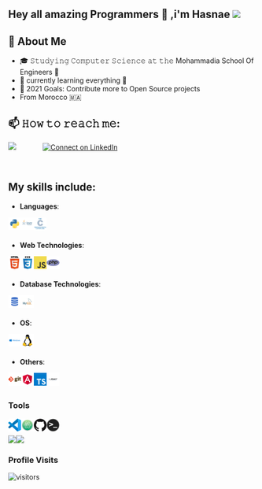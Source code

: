 ## Hey all amazing Programmers 👋 ,i'm Hasnae <img src="https://media4.giphy.com/media/PgnpGT8tJsWfNabS8d/giphy.gif" width="50">


## :book: About Me
- 🎓 𝚂𝚝𝚞𝚍𝚢𝚒𝚗𝚐  𝙲𝚘𝚖𝚙𝚞𝚝𝚎𝚛 𝚂𝚌𝚒𝚎𝚗𝚌𝚎  𝚊𝚝 𝚝𝚑𝚎 Mohammadia School Of Engineers 🏫
- 🌱  currently learning everything 👯
- 🥅 2021 Goals: Contribute more to Open Source projects
- From Morocco 🇲🇦




<!--### Spotify Playing 🎧

[<img src="https://now-playing-codestackr.vercel.app/api/spotify-playing" alt="codeSTACKr Spotify Playing" width="350" />](https://open.spotify.com/user/swyqyimdc12jajde4vpwd2x1b)
-->
## 📫 𝙷𝚘𝚠 𝚝𝚘 𝚛𝚎𝚊𝚌𝚑 𝚖𝚎:

<a href="mailto:bouhmady.hasnae@gmail.com"> <img align="left" width=70px src="https://img.icons8.com/clouds/100/000000/gmail.png"/>
</a>[<img src="https://raw.githubusercontent.com/Raymo111/Raymo111/master/socials/linkedin.png" height="40em" align="center" alt="Connect on LinkedIn" title="Connect on LinkedIn"/>](https://linkedin.com/in/hasnae-bouhmady-79b7a31b4)

<br />

 ## My skills include:
  

- **Languages**:
<img align="left" alt="Python" width="26px" src="https://raw.githubusercontent.com/github/explore/80688e429a7d4ef2fca1e82350fe8e3517d3494d/topics/python/python.png" />
<img align="left" alt="Java" width="26px" src="https://raw.githubusercontent.com/github/explore/80688e429a7d4ef2fca1e82350fe8e3517d3494d/topics/java/java.png" />
<img align="left" alt="C" width="26px" src="https://raw.githubusercontent.com/github/explore/80688e429a7d4ef2fca1e82350fe8e3517d3494d/topics/c/c.png" />
<br/>
<br/>

- **Web Technologies**:
<img align="left" alt="HTML5" width="26px" src="https://raw.githubusercontent.com/github/explore/80688e429a7d4ef2fca1e82350fe8e3517d3494d/topics/html/html.png" />
<img align="left" alt="CSS3" width="26px" src="https://raw.githubusercontent.com/github/explore/80688e429a7d4ef2fca1e82350fe8e3517d3494d/topics/css/css.png" />
<img align="left" alt="JavaScript" width="26px" src="https://raw.githubusercontent.com/github/explore/80688e429a7d4ef2fca1e82350fe8e3517d3494d/topics/javascript/javascript.png" />
<img align="left" alt="PHP" width="26px" src="https://raw.githubusercontent.com/github/explore/80688e429a7d4ef2fca1e82350fe8e3517d3494d/topics/php/php.png" />

<br/>
<br/>

- **Database Technologies**: 
<img align="left" alt="SQL" width="26px" src="https://raw.githubusercontent.com/github/explore/80688e429a7d4ef2fca1e82350fe8e3517d3494d/topics/sql/sql.png" />
<img align="left" alt="MySQL" width="26px" src="https://raw.githubusercontent.com/github/explore/80688e429a7d4ef2fca1e82350fe8e3517d3494d/topics/mysql/mysql.png" />

<br/>
<br/>

- **OS**: 

<img align="left" alt="windows" width="26px" src="https://raw.githubusercontent.com/github/explore/80688e429a7d4ef2fca1e82350fe8e3517d3494d/topics/windows/windows.png" />
<img align="left" alt="linux" width="26px" src="https://raw.githubusercontent.com/github/explore/80688e429a7d4ef2fca1e82350fe8e3517d3494d/topics/linux/linux.png" />

<br/>
<br/>

- **Others**: 
<img align="left" alt="Git" width="26px" src="https://raw.githubusercontent.com/github/explore/80688e429a7d4ef2fca1e82350fe8e3517d3494d/topics/git/git.png" />
<img align="left" alt="angular" width="26px" src="https://raw.githubusercontent.com/github/explore/80688e429a7d4ef2fca1e82350fe8e3517d3494d/topics/angular/angular.png" />
<img align="left" alt="typescript" width="26px" src="https://raw.githubusercontent.com/github/explore/80688e429a7d4ef2fca1e82350fe8e3517d3494d/topics/typescript/typescript.png" />
<img align="left" alt="jquery" width="26px" src="https://raw.githubusercontent.com/github/explore/80688e429a7d4ef2fca1e82350fe8e3517d3494d/topics/jquery/jquery.png" />

<br />
<br />

### Tools

<img align="left" alt="Visual Studio Code" width="26px" src="https://raw.githubusercontent.com/github/explore/80688e429a7d4ef2fca1e82350fe8e3517d3494d/topics/visual-studio-code/visual-studio-code.png" />
<img align="left" alt="Atom" width="26px" src="https://raw.githubusercontent.com/github/explore/80688e429a7d4ef2fca1e82350fe8e3517d3494d/topics/atom/atom.png" />
<img align="left" alt="GitHub" width="26px" src="https://raw.githubusercontent.com/github/explore/78df643247d429f6cc873026c0622819ad797942/topics/github/github.png" />
<img align="left" alt="Terminal" width="26px" src="https://raw.githubusercontent.com/github/explore/80688e429a7d4ef2fca1e82350fe8e3517d3494d/topics/terminal/terminal.png" />

<br/>


<!--## Github Stats-->
<div>
 <br/>
 
<a href="https://github-readme-stats.vercel.app/api?username=Hasnae-bouhmady&show_icons=true&theme=gotham">
  <img src="https://github-readme-stats.vercel.app/api?username=Hasnae-bouhmady&show_icons=true&theme=gotham" align="left"/>
</a>
  
<a href="https://github-readme-stats.vercel.app/api/top-langs/?username=Hasnae-bouhmady&hide=xslt&theme=gotham">
  <img src="https://github-readme-stats.vercel.app/api/top-langs/?username=Hasnae-bouhmady&hide=xslt&theme=gotham" align="left"/>
</a>
</div>

<br/>

### Profile Visits


![visitors](https://komarev.com/ghpvc/?username=Hasnae-bouhmady&color=dc143c)











